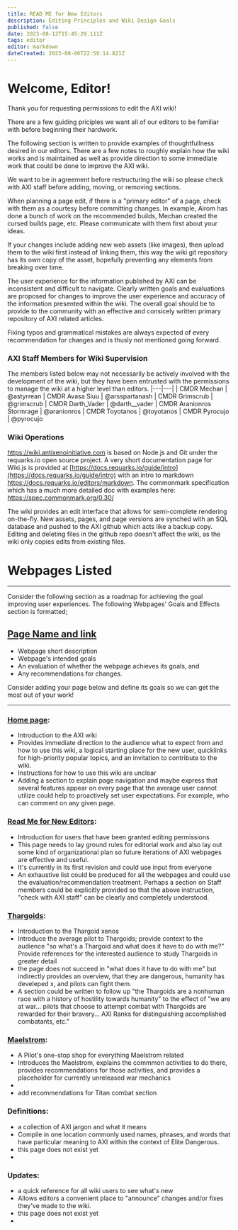 ```yaml
---
title: READ ME for New Editors
description: Editing Principles and Wiki Design Goals
published: false
date: 2023-08-12T15:45:29.111Z
tags: editor
editor: markdown
dateCreated: 2023-08-06T22:59:14.821Z
---
```


# Welcome, Editor!

Thank you for requesting permissions to edit the AXI wiki!

There are a few guiding priciples we want all of our editors to be familiar with before beginning their hardwork.

The following section is written to provide examples of thoughtfullness desired in our editors. There are a few notes to roughly explain how the wiki works and is maintained as well as provide direction to some immediate work that could be done to improve the AXI wiki.

We want to be in agreement before restructuring the wiki so please check with AXI staff before adding, moving, or removing sections.

When planning a page edit, if there is a "primary editor" of a page, check with them as a courtesy before committing changes. In example, Airom has done a bunch of work on the recommended builds, Mechan created the cursed builds page, etc. Please communicate with them first about your ideas.

If your changes include adding new web assets (like images), then upload them to the wiki first instead of linking them, this way the wiki git repository has its own copy of the asset, hopefully preventing any elements from breaking over time.

The user experience for the information published by AXI can be inconsistent and difficult to navigate. Clearly written goals and evaluations are proposed for changes to improve the user experience and accuracy of the information presented within the wiki. The overall goal should be to provide to the community with an effective and consicely written primary repository of AXI related articles. 

Fixing typos and grammatical mistakes are always expected of every recommendation for changes and is thusly not mentioned going forward.

### AXI Staff Members for Wiki Supervision

The members listed below may not necessarily be actively involved with the development of the wiki, but they have been entrusted with the permissions to manage the wiki at a higher level than editors.
|---|---|
| CMDR Mechan | @astyrrean
| CMDR Avasa Siuu | @arsspartanash
| CMDR Grimscrub | @grimscrub
| CMDR Darth_Vader | @darth__vader
| CMDR Aranionros Stormrage | @aranionros
| CMDR Toyotanos | @toyotanos
| CMDR Pyrocujo | @pyrocujo

### Wiki Operations

https://wiki.antixenoinitiative.com is based on Node.js and Git under the requarks.io open source project. A very short documentation page for Wiki.js is provided at [https://docs.requarks.io/guide/intro](https://docs.requarks.io/guide/intro) with an intro to markdown <https://docs.requarks.io/editors/markdown>. The commonmark specification which has a much more detailed doc with examples here: <https://spec.commonmark.org/0.30/>

The wiki provides an edit interface that allows for semi-complete rendering on-the-fly. New assets, pages, and page versions are synched with an SQL database and pushed to the AXI github which acts like a backup copy. Editing and deleting files in the github repo doesn't affect the wiki, as the wiki only copies edits from existing files.


# Webpages Listed
---
Consider the following section as a roadmap for achieving the goal improving user experiences.
The following Webpages' Goals and Effects section is formatted; 

[Page Name and link]()
---
  - Webpage short description
  - Webpage's intended goals
  - An evaluation of whether the webpage achieves its goals, and
  - Any recommendations for changes.

Consider adding your page below and define its goals so we can get the most out of your work!

---

### [Home page](/en/home):
- Introduction to the AXI wiki
- Provides immediate direction to the audience what to expect from and how to use this wiki, a logical starting place for the new user, quicklinks for high-priority popular topics, and an invitation to contribute to the wiki.
- Instructions for how to use this wiki are unclear
- Adding a section to explain page navigation and maybe express that several features appear on every page that the average user cannot utilize could help to proactively set user expectations. For example, who can comment on any given page.

### [Read Me for New Editors](/en/READ_ME_New_Editors): 
- Introduction for users that have been granted editing permissions
- This page needs to lay ground rules for editorial work and also lay out some kind of organizational plan so future iterations of AXI webpages are effective and useful.
- It's currently in its first revision and could use input from everyone
- An exhaustive list could be produced for all the webpages and could use the evaluation/recommendation treatment. Perhaps a section on Staff members could be explicitly provided so that the above instruction, "check with AXI staff" can be clearly and completely understood.

### [Thargoids](/en/Thargoids):
- Introduction to the Thargoid xenos
- Introduce the average pilot to Thargoids; provide context to the audience "so what's a Thargoid and what does it have to do with me?" Provide references for the interested audience to study Thargoids in greater detail
- the page does not succeed in "what does it have to do with me" but indirectly provides an overview, that they are dangerous, humanity has develeped x, and pilots can fight them. 
- A section could be written to follow up "the Thargoids are a nonhuman race with a history of hostility towards humanity" to the effect of "we are at war... pilots that choose to attempt combat with Thargoids are rewarded for their bravery... AXI Ranks for distinguishing accomplished combatants, etc."

### [Maelstrom](/en/Maelstrom):
- A Pilot's one-stop shop for everything Maelstrom related
- Introduces the Maelstrom, explains the commmon activities to do there, provides recommendations for those activities, and provides a placeholder for currently unreleased war mechanics
- 
- add recommendations for Titan combat section

### Definitions:
- a collection of AXI jargon and what it means
- Compile in one location commonly used names, phrases, and words that have particular meaning to AXI within the context of Elite Dangerous.
- this page does not exist yet
- 

### Updates:
- a quick reference for all wiki users to see what's new
- Allows editors a convenient place to "announce" changes and/or fixes they've made to the wiki.
- this page does not exist yet
-

